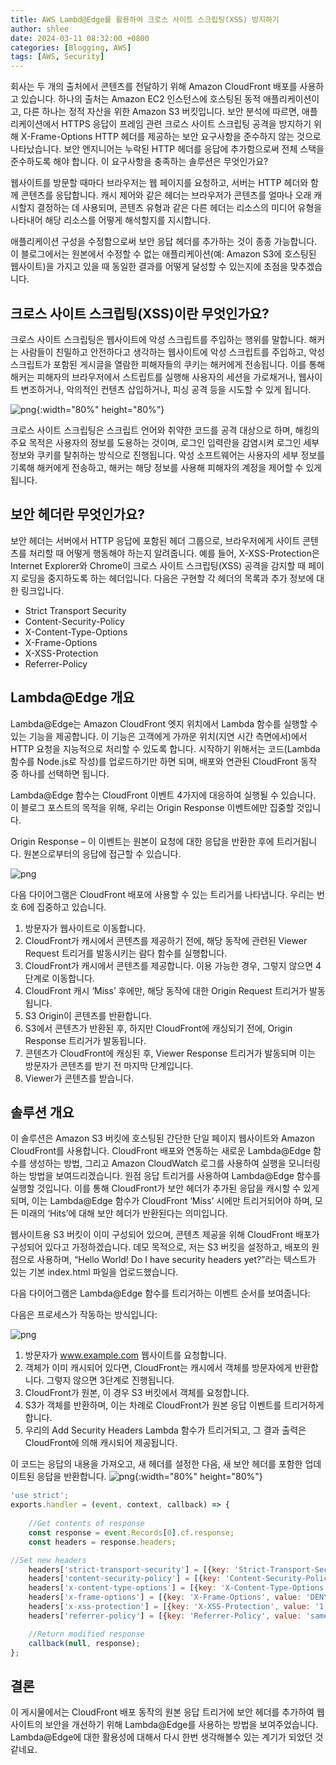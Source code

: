 ```yaml
---
title: AWS Lambd@Edge를 활용하여 크로스 사이트 스크립팅(XSS) 방지하기
author: shlee
date: 2024-03-11 08:32:00 +0800
categories: [Blogging, AWS]
tags: [AWS, Security]
---
```


회사는 두 개의 출처에서 콘텐츠를 전달하기 위해 Amazon CloudFront 배포를 사용하고 있습니다. 하나의 출처는 Amazon EC2 인스턴스에 호스팅된 동적 애플리케이션이고, 다른 하나는 정적 자산을 위한 Amazon S3 버킷입니다. 보안 분석에 따르면, 애플리케이션에서 HTTPS 응답이 프레임 관련 크로스 사이트 스크립팅 공격을 방지하기 위해 X-Frame-Options HTTP 헤더를 제공하는 보안 요구사항을 준수하지 않는 것으로 나타났습니다.
보안 엔지니어는 누락된 HTTP 헤더를 응답에 추가함으로써 전체 스택을 준수하도록 해야 합니다. 이 요구사항을 충족하는 솔루션은 무엇인가요?

웹사이트를 방문할 때마다 브라우저는 웹 페이지를 요청하고, 서버는 HTTP 헤더와 함께 콘텐츠를 응답합니다. 캐시 제어와 같은 헤더는 브라우저가 콘텐츠를 얼마나 오래 캐시할지 결정하는 데 사용되며, 콘텐츠 유형과 같은 다른 헤더는 리소스의 미디어 유형을 나타내어 해당 리소스를 어떻게 해석할지를 지시합니다. 

애플리케이션 구성을 수정함으로써 보안 응답 헤더를 추가하는 것이 종종 가능합니다. 이 블로그에서는 원본에서 수정할 수 없는 애플리케이션(예: Amazon S3에 호스팅된 웹사이트)을 가지고 있을 때 동일한 결과를 어떻게 달성할 수 있는지에 초점을 맞추겠습니다.

## 크로스 사이트 스크립팅(XSS)이란 무엇인가요?

크로스 사이트 스크립팅은 웹사이트에 악성 스크립트를 주입하는 행위를 말합니다. 해커는 사람들이 친밀하고 안전하다고 생각하는 웹사이트에 악성 스크립트를 주입하고, 악성 스크립트가 포함된 게시글을 열람한 피해자들의 쿠키는 해커에게 전송됩니다. 이를 통해 해커는 피해자의 브라우저에서 스트립트를 실행해 사용자의 세션을 가로채거나, 웹사이트 변조하거나, 악의적인 컨텐츠 삽입하거나, 피싱 공격 등을 시도할 수 있게 됩니다.

![png](/assets/img/posts/aws_security_tip_xss_lamda_edge/1.png){:width="80%" height="80%"}

크로스 사이트 스크립팅은 스크립트 언어와 취약한 코드를 공격 대상으로 하며, 해킹의 주요 목적은 사용자의 정보를 도용하는 것이며, 로그인 입력란을 감염시켜 로그인 세부 정보와 쿠키를 탈취하는 방식으로 진행됩니다. 악성 소프트웨어는 사용자의 세부 정보를 기록해 해커에게 전송하고, 해커는 해당 정보를 사용해 피해자의 계정을 제어할 수 있게 됩니다.

## 보안 헤더란 무엇인가요?

보안 헤더는 서버에서 HTTP 응답에 포함된 헤더 그룹으로, 브라우저에게 사이트 콘텐츠를 처리할 때 어떻게 행동해야 하는지 알려줍니다. 예를 들어, X-XSS-Protection은 Internet Explorer와 Chrome이 크로스 사이트 스크립팅(XSS) 공격을 감지할 때 페이지 로딩을 중지하도록 하는 헤더입니다. 다음은 구현할 각 헤더의 목록과 추가 정보에 대한 링크입니다.

- Strict Transport Security
- Content-Security-Policy
- X-Content-Type-Options
- X-Frame-Options
- X-XSS-Protection
- Referrer-Policy

## Lambda@Edge 개요

Lambda@Edge는 Amazon CloudFront 엣지 위치에서 Lambda 함수를 실행할 수 있는 기능을 제공합니다. 이 기능은 고객에게 가까운 위치(지연 시간 측면에서)에서 HTTP 요청을 지능적으로 처리할 수 있도록 합니다. 시작하기 위해서는 코드(Lambda 함수를 Node.js로 작성)를 업로드하기만 하면 되며, 배포와 연관된 CloudFront 동작 중 하나를 선택하면 됩니다.

Lambda@Edge 함수는 CloudFront 이벤트 4가지에 대응하여 실행될 수 있습니다. 이 블로그 포스트의 목적을 위해, 우리는 Origin Response 이벤트에만 집중할 것입니다. 

Origin Response – 이 이벤트는 원본이 요청에 대한 응답을 반환한 후에 트리거됩니다. 원본으로부터의 응답에 접근할 수 있습니다.

![png](/assets/img/posts/aws_security_tip_xss_lamda_edge/2.png)

다음 다이어그램은 CloudFront 배포에 사용할 수 있는 트리거를 나타냅니다. 우리는 번호 6에 집중하고 있습니다.
1. 방문자가 웹사이트로 이동합니다.
2. CloudFront가 캐시에서 콘텐츠를 제공하기 전에, 해당 동작에 관련된 Viewer Request 트리거를 발동시키는 람다 함수를 실행합니다.
3. CloudFront가 캐시에서 콘텐츠를 제공합니다. 이용 가능한 경우, 그렇지 않으면 4단계로 이동합니다.
4. CloudFront 캐시 ‘Miss’ 후에만, 해당 동작에 대한 Origin Request 트리거가 발동됩니다.
5. S3 Origin이 콘텐츠를 반환합니다.
6. S3에서 콘텐츠가 반환된 후, 하지만 CloudFront에 캐싱되기 전에, Origin Response 트리거가 발동됩니다.
7. 콘텐츠가 CloudFront에 캐싱된 후, Viewer Response 트리거가 발동되며 이는 방문자가 콘텐츠를 받기 전 마지막 단계입니다.
8. Viewer가 콘텐츠를 받습니다.

## 솔루션 개요

이 솔루션은 Amazon S3 버킷에 호스팅된 간단한 단일 페이지 웹사이트와 Amazon CloudFront를 사용합니다. CloudFront 배포와 연동하는 새로운 Lambda@Edge 함수를 생성하는 방법, 그리고 Amazon CloudWatch 로그를 사용하여 실행을 모니터링하는 방법을 보여드리겠습니다. 원점 응답 트리거를 사용하여 Lambda@Edge 함수를 실행할 것입니다. 이를 통해 CloudFront가 보안 헤더가 추가된 응답을 캐시할 수 있게 되며, 이는 Lambda@Edge 함수가 CloudFront ‘Miss’ 시에만 트리거되어야 하며, 모든 미래의 ‘Hits’에 대해 보안 헤더가 반환된다는 의미입니다.

웹사이트용 S3 버킷이 이미 구성되어 있으며, 콘텐츠 제공을 위해 CloudFront 배포가 구성되어 있다고 가정하겠습니다. 데모 목적으로, 저는 S3 버킷을 설정하고, 배포의 원점으로 사용하며, “Hello World! Do I have security headers yet?”라는 텍스트가 있는 기본 index.html 파일을 업로드했습니다.

다음 다이어그램은 Lambda@Edge 함수를 트리거하는 이벤트 순서를 보여줍니다:

다음은 프로세스가 작동하는 방식입니다:

![png](/assets/img/posts/aws_security_tip_xss_lamda_edge/3.png)

1. 방문자가 www.example.com 웹사이트를 요청합니다.
2. 객체가 이미 캐시되어 있다면, CloudFront는 캐시에서 객체를 방문자에게 반환합니다. 그렇지 않으면 3단계로 진행됩니다.
3. CloudFront가 원본, 이 경우 S3 버킷에서 객체를 요청합니다.
4. S3가 객체를 반환하며, 이는 차례로 CloudFront가 원본 응답 이벤트를 트리거하게 합니다.
5. 우리의 Add Security Headers Lambda 함수가 트리거되고, 그 결과 출력은 CloudFront에 의해 캐시되어 제공됩니다.

이 코드는 응답의 내용을 가져오고, 새 헤더를 설정한 다음, 새 보안 헤더를 포함한 업데이트된 응답을 반환합니다.
![png](/assets/img/posts/aws_security_tip_xss_lamda_edge/4.png){:width="80%" height="80%"}

```javascript
'use strict';
exports.handler = (event, context, callback) => {
    
    //Get contents of response
    const response = event.Records[0].cf.response;
    const headers = response.headers;

//Set new headers 
    headers['strict-transport-security'] = [{key: 'Strict-Transport-Security', value: 'max-age=63072000; includeSubdomains; preload'}]; 
    headers['content-security-policy'] = [{key: 'Content-Security-Policy', value: "default-src 'none'; img-src 'self'; script-src 'self'; style-src 'self'; object-src 'none'"}]; 
    headers['x-content-type-options'] = [{key: 'X-Content-Type-Options', value: 'nosniff'}]; 
    headers['x-frame-options'] = [{key: 'X-Frame-Options', value: 'DENY'}]; 
    headers['x-xss-protection'] = [{key: 'X-XSS-Protection', value: '1; mode=block'}]; 
    headers['referrer-policy'] = [{key: 'Referrer-Policy', value: 'same-origin'}]; 

    //Return modified response
    callback(null, response);
};
```

## 결론
이 게시물에서는 CloudFront 배포 동작의 원본 응답 트리거에 보안 헤더를 추가하여 웹사이트의 보안을 개선하기 위해 Lambda@Edge를 사용하는 방법을 보여주었습니다. Lambda@Edge에 대한 활용성에 대해서 다시 한번 생각해볼수 있는 계기가 되었던 것 같네요.